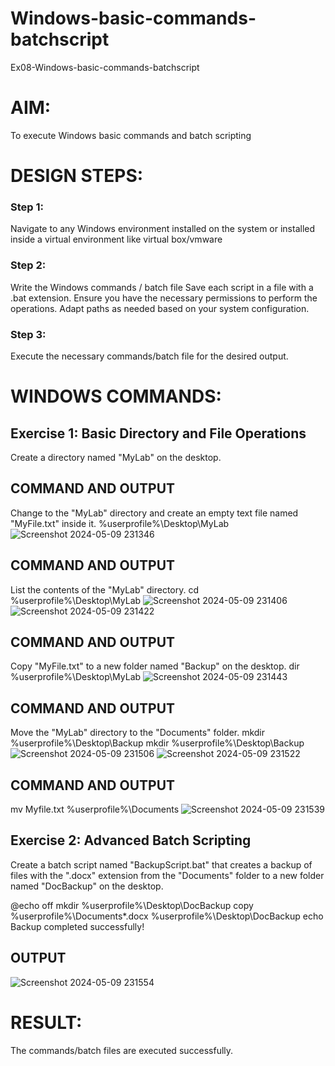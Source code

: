 # Windows-basic-commands-batchscript
Ex08-Windows-basic-commands-batchscript

# AIM:
To execute Windows basic commands and batch scripting

# DESIGN STEPS:

### Step 1:

Navigate to any Windows environment installed on the system or installed inside a virtual environment like virtual box/vmware 

### Step 2:

Write the Windows commands / batch file
Save each script in a file with a .bat extension.
Ensure you have the necessary permissions to perform the operations.
Adapt paths as needed based on your system configuration.
### Step 3:

Execute the necessary commands/batch file for the desired output. 




# WINDOWS COMMANDS:
## Exercise 1: Basic Directory and File Operations
Create a directory named "MyLab" on the desktop.


## COMMAND AND OUTPUT
Change to the "MyLab" directory and create an empty text file named "MyFile.txt" inside it. %userprofile%\Desktop\MyLab
![Screenshot 2024-05-09 231346](https://github.com/Kishore23008675/Windows-basic-commands-batchscript/assets/144979375/996aa656-e654-45d1-afce-81f08eda90d4)

## COMMAND AND OUTPUT
List the contents of the "MyLab" directory. cd %userprofile%\Desktop\MyLab
![Screenshot 2024-05-09 231406](https://github.com/Kishore23008675/Windows-basic-commands-batchscript/assets/144979375/4d479cd8-e18b-4692-a07c-a842f2609ba4)
![Screenshot 2024-05-09 231422](https://github.com/Kishore23008675/Windows-basic-commands-batchscript/assets/144979375/2c31c29d-3b3d-4ba0-ab99-7c0bc31992a4)


## COMMAND AND OUTPUT
Copy "MyFile.txt" to a new folder named "Backup" on the desktop. dir %userprofile%\Desktop\MyLab
![Screenshot 2024-05-09 231443](https://github.com/Kishore23008675/Windows-basic-commands-batchscript/assets/144979375/427501ba-d355-49c2-b06e-e7828d827bba)


## COMMAND AND OUTPUT
Move the "MyLab" directory to the "Documents" folder. mkdir %userprofile%\Desktop\Backup mkdir %userprofile%\Desktop\Backup
![Screenshot 2024-05-09 231506](https://github.com/Kishore23008675/Windows-basic-commands-batchscript/assets/144979375/d59069e7-2f6d-4310-86dd-83bef0fd8b4a)
![Screenshot 2024-05-09 231522](https://github.com/Kishore23008675/Windows-basic-commands-batchscript/assets/144979375/f65c310d-8fd8-4e3b-a259-4879871b3789)



## COMMAND AND OUTPUT
mv Myfile.txt %userprofile%\Documents
![Screenshot 2024-05-09 231539](https://github.com/Kishore23008675/Windows-basic-commands-batchscript/assets/144979375/6893bc66-c4d6-471d-ac79-a09105671374)


## Exercise 2: Advanced Batch Scripting
Create a batch script named "BackupScript.bat" that creates a backup of files with the ".docx" extension from the "Documents" folder to a new folder named "DocBackup" on the desktop.

@echo off mkdir %userprofile%\Desktop\DocBackup copy %userprofile%\Documents*.docx %userprofile%\Desktop\DocBackup echo Backup completed successfully!


## OUTPUT

![Screenshot 2024-05-09 231554](https://github.com/Kishore23008675/Windows-basic-commands-batchscript/assets/144979375/47faa40d-4bcf-4122-9411-78d77a09a8d7)




# RESULT:
The commands/batch files are executed successfully.

